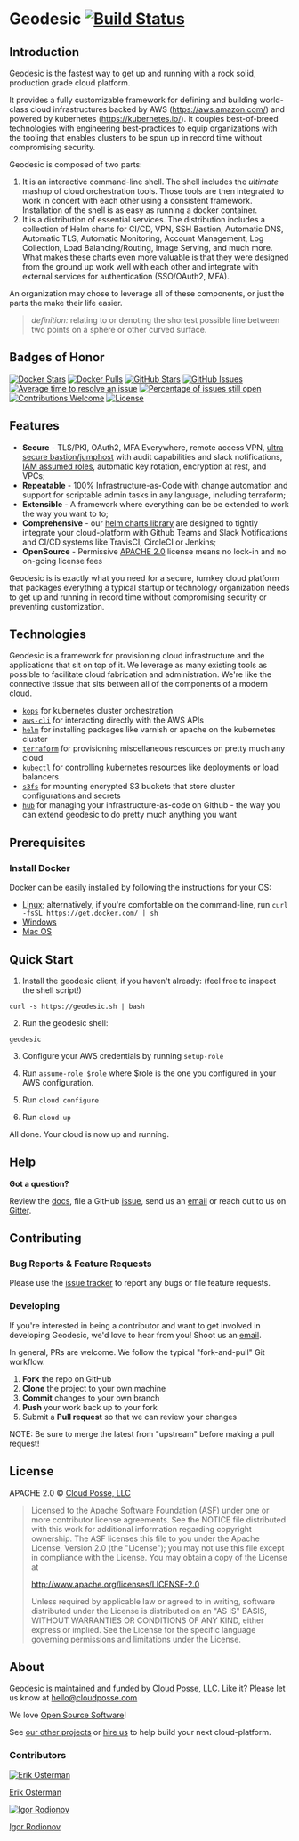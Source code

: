 
# Geodesic [![Build Status](https://travis-ci.org/cloudposse/geodesic.svg?branch=master)](https://travis-ci.org/cloudposse/geodesic)

## Introduction

Geodesic is the fastest way to get up and running with a rock solid, production grade cloud platform. 

It provides a fully customizable framework for defining and building world-class cloud infrastructures backed by AWS (https://aws.amazon.com/) and powered by kubernetes (https://kubernetes.io/). It couples best-of-breed technologies with engineering best-practices to equip organizations with the tooling that enables clusters to be spun up in record time without compromising security.

Geodesic is composed of two parts:

1. It is an interactive command-line shell. The shell includes the *ultimate* mashup of cloud orchestration tools. Those tools are then integrated to work in concert with each other using a consistent framework. Installation of the shell is as easy as running a docker container.  
2. It is a distribution of essential services. The distribution includes a collection of Helm charts for CI/CD, VPN, SSH Bastion, Automatic DNS, Automatic TLS,  Automatic Monitoring, Account Management, Log Collection, Load Balancing/Routing, Image Serving, and much more. What makes these charts even more valuable is that they were designed from the ground up work well with each other and integrate with external services for authentication (SSO/OAuth2, MFA).

An organization may chose to leverage all of these components, or just the parts the make their life easier.

> *definition:* relating to or denoting the shortest possible line between two points on a sphere or other curved surface.

## Badges of Honor

[![Docker Stars](https://img.shields.io/docker/stars/cloudposse/geodesic.svg)](https://hub.docker.com/r/cloudposse/geodesic)
[![Docker Pulls](https://img.shields.io/docker/pulls/cloudposse/geodesic.svg)](https://hub.docker.com/r/cloudposse/geodesic)
[![GitHub Stars](https://img.shields.io/github/stars/cloudposse/geodesic.svg)](https://github.com/cloudposse/geodesic/stargazers) 
[![GitHub Issues](https://img.shields.io/github/issues/cloudposse/geodesic.svg)](https://github.com/cloudposse/geodesic/issues)
[![Average time to resolve an issue](http://isitmaintained.com/badge/resolution/cloudposse/geodesic.svg)](http://isitmaintained.com/project/cloudposse/geodesic "Average time to resolve an issue")
[![Percentage of issues still open](http://isitmaintained.com/badge/open/cloudposse/geodesic.svg)](http://isitmaintained.com/project/cloudposse/geodesic "Percentage of issues still open")
[![Contributions Welcome](https://img.shields.io/badge/contributions-welcome-brightgreen.svg)](https://github.com/cloudposse/geodesic/pulls)
[![License](https://img.shields.io/badge/license-APACHE%202.0%20-brightgreen.svg)](https://github.com/cloudposse/geodesic/blob/master/LICENSE)


## Features
* **Secure** - TLS/PKI, OAuth2, MFA Everywhere, remote access VPN, [ultra secure bastion/jumphost](https://github.com/cloudposse/bastion) with audit capabilities and slack notifications, [IAM assumed roles](https://github.com/cloudposse/aws-assume-role/), automatic key rotation, encryption at rest, and VPCs;
* **Repeatable** - 100% Infrastructure-as-Code with change automation and support for scriptable admin tasks in any language, including terraform;
* **Extensible** - A framework where everything can be be extended to work the way you want to to;
* **Comprehensive** - our [helm charts library](https://github.com/cloudposse/charts) are designed to tightly integrate your cloud-platform with Github Teams and Slack Notifications and CI/CD systems like TravisCI, CircleCI or Jenkins;
* **OpenSource** - Permissive [APACHE 2.0](LICENSE) license means no lock-in and no on-going license fees

Geodesic is is exactly what you need for a secure, turnkey cloud platform that packages everything a typical startup or technology organization needs to get up and running in record time without compromising security or preventing customization.

## Technologies

Geodesic is a framework for provisioning cloud infrastructure and the applications that sit on top of it. We leverage as many existing tools as possible to facilitate cloud fabrication and administration. We're like the connective tissue that sits between all of the components of a modern cloud.

* [`kops`](https://github.com/kubernetes/kops/) for kubernetes cluster orchestration 
* [`aws-cli`](https://github.com/aws/aws-cli/) for interacting directly with the AWS APIs
* [`helm`](https://github.com/kubernetes/helm/) for installing packages like varnish or apache on the kubernetes cluster
* [`terraform`](https://github.com/hashicorp/terraform/) for provisioning miscellaneous resources on pretty much any cloud
* [`kubectl`](https://kubernetes.io/docs/user-guide/kubectl-overview/) for controlling kubernetes resources like deployments or load balancers
* [`s3fs`](https://github.com/s3fs-fuse/s3fs-fuse) for mounting encrypted S3 buckets that store cluster configurations and secrets
* [`hub`](https://github.com/github/hub) for managing your infrastructure-as-code on Github - the way you can extend geodesic to do pretty much anything you want


## Prerequisites

### Install Docker

Docker can be easily installed by following the instructions for your OS:

* [Linux](https://docs.docker.com/linux/step_one/); alternatively, if you're comfortable on the command-line, run  `curl -fsSL https://get.docker.com/ | sh` 
* [Windows](https://docs.docker.com/windows/step_one/)
* [Mac OS](https://docs.docker.com/mac/step_one/)

## Quick Start

1. Install the geodesic client, if you haven't already: (feel free to inspect the shell script!)
```
curl -s https://geodesic.sh | bash
```

2. Run the geodesic shell:
```
geodesic
```

3. Configure your AWS credentials by running `setup-role`

4. Run `assume-role $role` where $role is the one you configured in your AWS configuration.

5. Run `cloud configure`

6. Run `cloud up`

All done. Your cloud is now up and running.


## Help

**Got a question?** 

Review the [docs](docs/), file a GitHub [issue](https://github.com/cloudposse/geodesic/issues), send us an [email](mailto:hello@cloudposse.com) or reach out to us on [Gitter](https://gitter.im/cloudposse/).


## Contributing

### Bug Reports & Feature Requests

Please use the [issue tracker](https://github.com/cloudposse/bastion/issues) to report any bugs or file feature requests.

### Developing

If you're interested in being a contributor and want to get involved in developing Geodesic, we'd love to hear from you! Shoot us an [email](mailto:hello@cloudposse.com).

In general, PRs are welcome. We follow the typical "fork-and-pull" Git workflow.

 1. **Fork** the repo on GitHub
 2. **Clone** the project to your own machine
 3. **Commit** changes to your own branch
 4. **Push** your work back up to your fork
 5. Submit a **Pull request** so that we can review your changes

NOTE: Be sure to merge the latest from "upstream" before making a pull request!

## License

APACHE 2.0 © [Cloud Posse, LLC](https://cloudposse.com)

> Licensed to the Apache Software Foundation (ASF) under one
> or more contributor license agreements.  See the NOTICE file
> distributed with this work for additional information
> regarding copyright ownership.  The ASF licenses this file
> to you under the Apache License, Version 2.0 (the
> "License"); you may not use this file except in compliance
> with the License.  You may obtain a copy of the License at
> 
>   http://www.apache.org/licenses/LICENSE-2.0
>
> Unless required by applicable law or agreed to in writing,
> software distributed under the License is distributed on an
> "AS IS" BASIS, WITHOUT WARRANTIES OR CONDITIONS OF ANY
> KIND, either express or implied.  See the License for the
> specific language governing permissions and limitations
> under the License.

## About

Geodesic is maintained and funded by [Cloud Posse, LLC][website]. Like it? Please let us know at <hello@cloudposse.com>

We love [Open Source Software](https://github.com/cloudposse/)! 

See [our other projects][community]
or [hire us][hire] to help build your next cloud-platform.

  [website]: http://cloudposse.com/
  [community]: https://github.com/cloudposse/
  [hire]: http://cloudposse.com/contact/
  
### Contributors

[![Erik Osterman](http://s.gravatar.com/avatar/88c480d4f73b813904e00a5695a454cb?s=144)](https://osterman.com/) 

[Erik Osterman](https://github.com/osterman) 
	
[![Igor Rodionov](http://s.gravatar.com/avatar/bc70834d32ed4517568a1feb0b9be7e2?s=144)](https://cloudposse.com/) 

[Igor Rodionov](https://github.com/goruha) 


